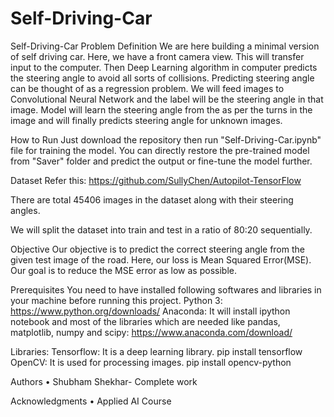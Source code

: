# Self-Driving-Car

Self-Driving-Car 
Problem Definition We are here building a minimal version of self driving car. Here, we have a front camera view. This will transfer input to the computer. Then Deep Learning algorithm in computer predicts the steering angle to avoid all sorts of collisions. Predicting steering angle can be thought of as a regression problem. We will feed images to Convolutional Neural Network and the label will be the steering angle in that image. Model will learn the steering angle from the as per the turns in the image and will finally predicts steering angle for unknown images. 


How to Run Just download the repository then run "Self-Driving-Car.ipynb" file for training the model. You can directly restore the pre-trained model from "Saver" folder and predict the output or fine-tune the model further.


Dataset Refer this: https://github.com/SullyChen/Autopilot-TensorFlow 


There are total 45406 images in the dataset along with their steering angles. 


We will split the dataset into train and test in a ratio of 80:20 sequentially. 


Objective Our objective is to predict the correct steering angle from the given test image of the road. Here, our loss is Mean Squared Error(MSE). Our goal is to reduce the MSE error as low as possible.  


Prerequisites You need to have installed following softwares and libraries in your machine before running this project.  Python 3: https://www.python.org/downloads/ Anaconda: It will install ipython notebook and most of the libraries which are needed like pandas, matplotlib, numpy and scipy: https://www.anaconda.com/download/ 


Libraries: Tensorflow: It is a deep learning library. pip install tensorflow OpenCV: It is used for processing images. pip install opencv-python 


Authors • Shubham Shekhar- Complete work  


Acknowledgments • Applied AI Course
